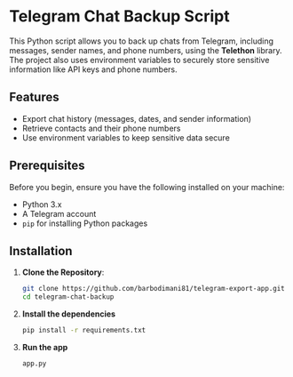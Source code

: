 # Telegram Chat Backup Script

This Python script allows you to back up chats from Telegram, including messages, sender names, and phone numbers, using the **Telethon** library. The project also uses environment variables to securely store sensitive information like API keys and phone numbers.

## Features

- Export chat history (messages, dates, and sender information)
- Retrieve contacts and their phone numbers
- Use environment variables to keep sensitive data secure

## Prerequisites

Before you begin, ensure you have the following installed on your machine:

- Python 3.x
- A Telegram account
- `pip` for installing Python packages

## Installation

1. **Clone the Repository**:
   ```bash
   git clone https://github.com/barbodimani81/telegram-export-app.git
   cd telegram-chat-backup
   
2. **Install the dependencies**
    ```bash
   pip install -r requirements.txt
   
3. **Run the app**
   ```bash
   app.py